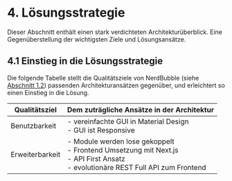 # 4. Lösungsstrategie

Dieser Abschnitt enthält einen stark verdichteten Architekturüberblick. Eine Gegenüberstellung der wichtigsten Ziele
und Lösungsansätze.

## 4.1 Einstieg in die Lösungsstrategie

Die folgende Tabelle stellt die Qualitätsziele von NerdBubble (siehe [Abschnitt 1.2](1_Einfuehrung_Ziele.md#12-qualittsziele)) passenden Architekturansätzen gegenüber, und erleichtert
so einen Einstieg in die Lösung.

| Qualitätsziel   | Dem zuträgliche Ansätze in der Architektur                                                                                               |
|-----------------|------------------------------------------------------------------------------------------------------------------------------------------|
| Benutzbarkeit   | - vereinfachte GUI in Material Design<br> - GUI ist Responsive<br>                                                                       |
| Erweiterbarkeit | - Module werden lose gekoppelt<br> - Frontend Umsetzung mit Next.js<br> - API First Ansatz<br> - evolutionäre REST Full API zum Frontend |